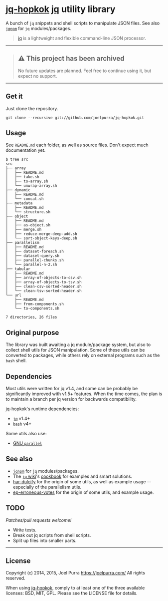 # [jq-hopkok](https://github.com/joelpurra/jq-hopkok) [jq](https://stedolan.github.io/jq/) utility library

A bunch of `jq` snippets and shell scripts to manipulate JSON files. See also [`jqnpm`](https://github.com/joelpurra/jqnpm) for `jq` modules/packages.

> [jq](https://stedolan.github.io/jq/) is a lightweight and flexible command-line JSON processor.

---



> ## ⚠️ This project has been archived
>
> No future updates are planned. Feel free to continue using it, but expect no support.



---



## Get it

Just clone the repository.

```
git clone --recursive git://github.com/joelpurra/jq-hopkok.git
```



## Usage

See `README.md` each folder, as well as source files. Don't expect much documentation yet.


```text
$ tree src
src
├── array
│   ├── README.md
│   ├── take.sh
│   ├── to-array.sh
│   └── unwrap-array.sh
├── dynamic
│   ├── README.md
│   └── concat.sh
├── metadata
│   ├── README.md
│   └── structure.sh
├── object
│   ├── README.md
│   ├── as-object.sh
│   ├── merge.sh
│   ├── reduce-merge-deep-add.sh
│   └── sort-object-keys-deep.sh
├── parallelism
│   ├── README.md
│   ├── dataset-foreach.sh
│   ├── dataset-query.sh
│   ├── parallel-chunks.sh
│   └── parallel-n-2.sh
├── tabular
│   ├── README.md
│   ├── array-of-objects-to-csv.sh
│   ├── array-of-objects-to-tsv.sh
│   ├── clean-csv-sorted-header.sh
│   └── clean-tsv-sorted-header.sh
└── url
    ├── README.md
    ├── from-components.sh
    └── to-components.sh

7 directories, 26 files
```



## Original purpose

The library was built awaiting a jq module/package system, but also to collect shell utils for JSON manipulation. Some of these utils can be converted to packages, while others rely on external programs such as the `bash` shell.



## Dependencies

Most utils were written for jq v1.4, and some can be probably be significantly improved with v1.5+ features. When the time comes, the plan is to maintain a branch per jq version for backwards compatibility.

jq-hopkok's runtime dependencies:

- [`jq`](https://stedolan.github.io/jq/) v1.4+
- [`bash`](https://www.gnu.org/software/bash/) v4+

Some utils also use:

- [GNU `parallel`](https://www.gnu.org/software/parallel/)



## See also

- [`jqnpm`](https://github.com/joelpurra/jqnpm) for `jq` modules/packages.
- The [`jq` wiki](https://github.com/stedolan/jq/wiki)'s [cookbook](https://github.com/stedolan/jq/wiki/Cookbook) for examples and smart solutions.
- [har-dulcify](https://github.com/joelpurra/har-dulcify) for the origin of some utils, as well as example usage -- especially of the parallelism utils.
- [ep-erroneous-votes](https://github.com/joelpurra/ep-erroneous-votes) for the origin of some utils, and example usage.


## TODO

*Patches/pull requests welcome!*

- Write tests.
- Break out jq scripts from shell scripts.
- Split up files into smaller parts.



---

## License
Copyright (c) 2014, 2015, Joel Purra <https://joelpurra.com/>
All rights reserved.

When using [jq-hopkok](https://github.com/joelpurra/jq-hopkok), comply to at least one of the three available licenses: BSD, MIT, GPL.
Please see the LICENSE file for details.
